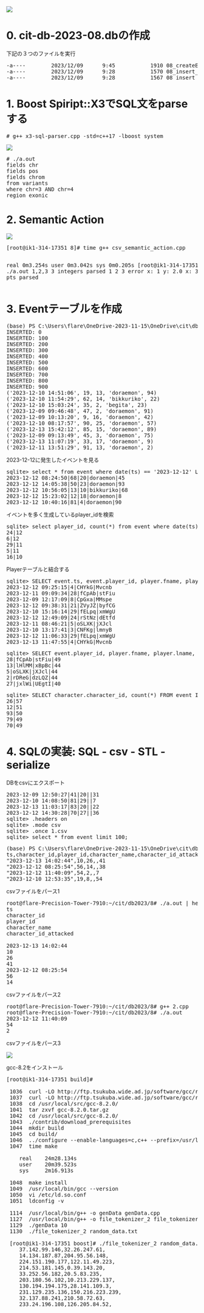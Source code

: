 <img src="sakila-schemes.jpg">

# 0. cit-db-2023-08.dbの作成
下記の３つのファイルを実行
<pre>
-a----        2023/12/09      9:45           1910 08_createEventTable.py
-a----        2023/12/09      9:28           1570 08_insert_character_repeat_weighted.py
-a----        2023/12/09      9:28           1567 08_insert_player_repeat.py
</pre>
# 1. Boost Spiript::X3でSQL文をparseする
<pre>
# g++ x3-sql-parser.cpp -std=c++17 -lboost_system
</pre>
<img src="x3.png">
<pre>
# ./a.out 
fields chr
fields pos
fields chrom
from variants
where chr=3 AND chr=4 
region exonic
</pre>

# 2. Semantic Action
<img src="sa1.png">
<pre>
[root@ik1-314-17351 8]# time g++ csv_semantic_action.cpp                                                                                                                                                                                     

real    0m3.254s
user    0m3.042s
sys     0m0.205s
[root@ik1-314-17351 8]# ./a.out 
1,2,3
3 integers parsed
1 2 3
error
x: 1 y: 2.0 x: 3 y: -4.5
2 pts parsed
</pre>
  
# 3. Eventテーブルを作成
<pre>
(base) PS C:\Users\flare\OneDrive-2023-11-15\OneDrive\cit\db2023\8> python .\08_createEventTable.py
INSERTED: 0
INSERTED: 100
INSERTED: 200
INSERTED: 300
INSERTED: 400
INSERTED: 500
INSERTED: 600
INSERTED: 700
INSERTED: 800
INSERTED: 900
('2023-12-10 14:51:06', 19, 13, 'doraemon', 94)
('2023-12-10 11:54:29', 62, 14, 'bikkuriko', 22)
('2023-12-10 15:03:24', 35, 2, 'begita', 23)
('2023-12-09 09:46:48', 47, 2, 'doraemon', 91)
('2023-12-09 10:13:20', 9, 16, 'doraemon', 42)
('2023-12-10 08:17:57', 90, 25, 'doraemon', 57)
('2023-12-13 15:42:12', 85, 15, 'doraemon', 89)
('2023-12-09 09:13:49', 45, 3, 'doraemon', 75)
('2023-12-13 11:07:19', 33, 17, 'doraemon', 9)
('2023-12-11 13:51:29', 91, 13, 'doraemon', 2)
</pre>
2023-12-12に発生したイベントを見る
<pre>
sqlite> select * from event where date(ts) == '2023-12-12' LIMIT 5;
2023-12-12 08:24:50|68|20|doraemon|45
2023-12-12 14:05:38|50|23|doraemon|93
2023-12-12 10:56:05|13|10|bikkuriko|68
2023-12-12 15:23:02|12|18|doraemon|8
2023-12-12 10:40:16|81|4|doraemon|90
</pre>
イベントを多く生成しているplayer_idを検索
<pre>
sqlite> select player_id, count(*) from event where date(ts) == '2023-12-12' group by player_id ORDER BY count(*) DESC LIMIT 5;
24|12
6|12
29|11
5|11
16|10
</pre>
Playerテーブルと結合する
<pre>
sqlite> SELECT event.ts, event.player_id, player.fname, player.lname FROM event INNER JOIN player ON event.player_id = player.player_id LIMIT 10;
2023-12-12 09:25:15|4|CHYkG|Mvcnb
2023-12-11 09:09:34|28|fCpAb|stFiu
2023-12-09 12:17:09|8|CpGxa|MMspe
2023-12-12 09:38:31|21|ZVyJZ|byfCG
2023-12-10 15:16:14|29|fELpq|xmWgU
2023-12-12 12:49:09|24|rStNz|dEtfd
2023-12-11 08:46:21|5|oSLXK|jXJcl
2023-12-10 13:17:41|3|CNFKg|lmnyB
2023-12-12 11:06:33|29|fELpq|xmWgU
2023-12-13 11:47:55|4|CHYkG|Mvcnb
</pre>
<pre>
sqlite> SELECT event.player_id, player.fname, player.lname, count(*) FROM event INNER JOIN player ON event.player_id = player.player_id GROUP BY event.player_id ORDER BY count(*) DESC LIMIT 5;
28|fCpAb|stFiu|49
13|lHlMM|xBpBc|44
5|oSLXK|jXJcl|44
2|rDReG|dzLQZ|44
27|jxlWi|UEgtI|40
</pre>
<pre>
sqlite> SELECT character.character_id, count(*) FROM event INNER JOIN character ON event.character_id = character.character_id GROUP by character.character_id ORDER BY count(*) DESC LIMIT 5;
26|57
12|51
93|50
79|49
70|49 
</pre>

# 4. SQLの実装: SQL - csv - STL - serialize
DBをcsvにエクスポート
<pre>
2023-12-09 12:50:27|41|20||31
2023-12-10 14:08:50|81|29||7
2023-12-13 11:03:17|83|20||22
2023-12-12 14:30:28|70|27||36
sqlite> .headers on
sqlite> .mode csv
sqlite> .once 1.csv
sqlite> select * from event limit 100;
</pre>
<pre>
(base) PS C:\Users\flare\OneDrive-2023-11-15\OneDrive\cit\db2023\8> head -n 5 .\1.csv
ts,character_id,player_id,character_name,character_id_attacked
"2023-12-13 14:02:44",10,26,,41
"2023-12-12 08:25:54",56,14,,38
"2023-12-12 11:40:09",54,2,,7
"2023-12-10 12:53:35",19,8,,54
</pre>
csvファイルをパース1
<pre>
root@flare-Precision-Tower-7910:~/cit/db2023/8# ./a.out | head -n 15
ts
character_id
player_id
character_name
character_id_attacked

2023-12-13 14:02:44
10
26
41
2023-12-12 08:25:54
56
14
</pre>
csvファイルをパース2
<pre>
root@flare-Precision-Tower-7910:~/cit/db2023/8# g++ 2.cpp
root@flare-Precision-Tower-7910:~/cit/db2023/8# ./a.out 
2023-12-12 11:40:09
54
2
</pre>  
csvファイルをパース3

<img src="boost-spirit.png">

gcc-8.2をインストール

<pre>
[root@ik1-314-17351 build]# 

 1036  curl -LO http://ftp.tsukuba.wide.ad.jp/software/gcc/releases/gcc-8.2.0/gcc-8.2.0.tar.gz
 1037  curl -LO http://ftp.tsukuba.wide.ad.jp/software/gcc/releases/gcc-8.2.0/sha512.sum
 1038  cd /usr/local/src/gcc-8.2.0/
 1041  tar zxvf gcc-8.2.0.tar.gz 
 1042  cd /usr/local/src/gcc-8.2.0/
 1043  ./contrib/download_prerequisites
 1044  mkdir build
 1045  cd build/
 1046  ../configure --enable-languages=c,c++ --prefix=/usr/local --disable-bootstrap --disable-multilib
 1047  time make
 
	real    24m28.134s
	user    20m39.523s
	sys     2m16.913s
 
 1048  make install
 1049  /usr/local/bin/gcc --version
 1050  vi /etc/ld.so.conf
 1051  ldconfig -v
 
 1114  /usr/local/bin/g++ -o genData genData.cpp 
 1127  /usr/local/bin/g++ -o file_tokenizer_2 file_tokenizer_2.cpp 
 1129  ./genData 10
 1130  ./file_tokenizer_2 random_data.txt 
 
 [root@ik1-314-17351 boost]# ./file_tokenizer_2 random_data.txt 
	37.142.99.146,32.26.247.61,
	14.134.187.87,204.95.56.148,
	224.151.190.177,122.11.49.223,
	214.53.181.145,0.39.143.20,
	33.252.56.182,20.5.83.235,
	203.180.56.102,10.213.229.137,
	130.194.194.175,28.141.109.3,
	231.129.235.136,150.216.223.239,
	32.137.88.241,210.58.72.63,
	233.24.196.108,126.205.84.52,
</pre>
